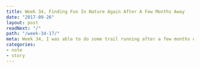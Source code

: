 ```yaml
---
title: Week 34, Finding Fun In Nature Again After A Few Months Away
date: "2017-09-26"
layout: post
readNext: "/"
path: "/week-34-17/"
meta: Week 34, I was able to do some trail running after a few months of not running
categories:
- note
- story
---
```




<figure>
  <img src="https://yowainwright.imgix.net/wk-34/" alt="" />
</figure> 

